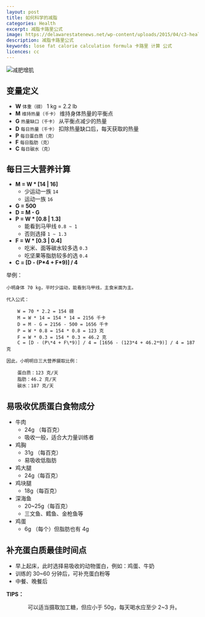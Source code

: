 ```yaml
---
layout: post
title: 如何科学的减脂
categories: Health
excerpt: 减脂卡路里公式
image: https://delawarestatenews.net/wp-content/uploads/2015/04/c3-healthcare-logo-md.jpg
description: 减脂卡路里公式
keywords: lose fat calorie calculation formula 卡路里 计算 公式
licences: cc
---
```


![减肥增肌](https://gymjunkies.com/wp-content/uploads/2018/12/LoseFatBuildMuscle.png)

## 变量定义

* **W**	`体重（磅）` 1 kg = 2.2 lb 
* **M**		`维持热量（千卡）` 维持身体热量的平衡点
* **G**		`热量缺口（千卡）` 从平衡点减少的热量
* **D**		`每日热量（千卡）` 扣除热量缺口后，每天获取的热量
* **P**		`每日蛋白质（克）`
* **F**		`每日脂肪（克）`
* **C**		`每日碳水（克）`

## 每日三大营养计算

* **M = W \* [14 \| 16]**
	* 少运动一族 `14`
	* 运动一族 `16`	
* **G = 500**
* **D = M - G**
* **P = W \* [0.8 \| 1.3]**
	* 能看到马甲线 `0.8 ~ 1`
	* 否则选择 `1 ~ 1.3`
* **F = W \* [0.3 \| 0.4]**
	* 吃米、面等碳水较多选 `0.3`
	* 吃坚果等脂肪较多的选 `0.4`
* **C = [D - (P\*4 + F\*9)] / 4**

举例：

```
小明身体 70 kg，平时少运动，能看到马甲线，主食米面为主。

代入公式：

	W = 70 * 2.2 = 154 磅
	M = W * 14 = 154 * 14 = 2156 千卡
	D = M - G = 2156 - 500 = 1656 千卡
	P = W * 0.8 = 154 * 0.8 = 123 克
	F = W * 0.3 = 154 * 0.3 = 46.2 克
	C = [D - (P\*4 + F\*9)] / 4 = [1656 - (123*4 + 46.2*9)] / 4 = 187 克
	
因此，小明明日三大营养摄取比例：
	
	蛋白质：123 克/天
	脂肪：46.2 克/天
	碳水：187 克/天
```

## 易吸收优质蛋白食物成分

* 牛肉	
	* 24g （每百克）
	* 吸收一般，适合大力量训练者
* 鸡胸
	* 31g （每百克）
	* 易吸收低脂肪
* 鸡大腿 
	* 24g（每百克）
* 鸡块腿
	* 18g（每百克）
* 深海鱼
	* 20~25g（每百克）
	* 三文鱼、鳕鱼、金枪鱼等
* 鸡蛋
	* 6g （每个）但脂肪也有 4g

## 补充蛋白质最佳时间点

* 早上起床，此时选择易吸收的动物蛋白，例如：鸡蛋、牛奶
* 训练的 30~60 分钟后，可补充蛋白粉等
* 中餐、晚餐后

**TIPS：**

&emsp;&emsp;&emsp;&emsp;可以适当摄取加工糖，但应小于 50g，每天喝水应至少 2~3 升。 
